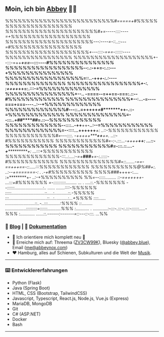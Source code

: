 
## Moin, ich bin [Abbey](https://abbeynox.com) 🤘🏽
<!-- [![alt text][1.1]][1]-->
%%%%%%%%%%%%%%%%%%%%%%%%%%#****=====+*#%%%%%%%%%%%%%%%%%%%%%
%%%%%%%%%%%%%%%%%%%%%%#*+=-----::::----=+%%%%%%%%%%%%%%%%%%%
%%%%%%%%%%%%%%%%%%%%%*---:----=-::..::---=#%%%%%%%%%%%%%%%%%
%%%%%%%%%%%%%%%%%%%%+---::::-=+=-::::::----*%%%%%%%%%%%%%%%%
%%%%%%%%%%%%%%%%%%%+--:::-=++***+==--:::----#%%%%%%%%%%%%%%%
%%%%%%%%%%%%%%%%%%*--:.:-+********+=-:.::---+%%%%%%%%%%%%%%%
%%%%%%%%%%%%%%%%%%=::..-++**********+-:.:----*%%%%%%%%%%%%%%
%%%%%%%%%%%%%%%%%+-:. :++++*********++=:.:::-=%%%%%%%%%%%%%%
%%%%%%%%%%%%%%%%+--.. -====--=+**+==-===:.::--#%%%%%%%%%%%%%
%%%%%%%%%%%%%%%*--:...-=----===**+===----..:--+%%%%%%%%%%%%%
%%%%%%%%%%%%%%#---::..=+++++*+*#*******++-.::-=%%%%%%%%%%%%%
%%%%%%%%%%%%%%=--:::..+********##****##**=.::--*%%%%%%%%%%%%
%%%%%%%%%%%%%*--::::..-******++**++******-..:--=%%%%%%%%%%%%
%%%%%%%%%%%%%=--::::...++****++++*******+: ..::-%%%%%%%%%%%%
%%%%%%%%%%%%#=---::::. -+*++++*****++**+=. ..::-#%%%%%%%%%%%
%%%%%%%%%%%%#=-:-.:::...-+*+++*****+***+: ...::-%%%%%%%%%%%%
%%%%%%%%%%%%#=-:::.::....-+***********+: ...:::+%%%%%%%%%%%%
%%%%%%%%%%%%%*-:::..:....:-=+**###**+=-:.:::::-#%%%%%%%%%%%%
%%%%%%%%%%%%%%#=::.......-==-==+++==-::.....:::*%%%%%%%%%%%%
%%%%%%%%%%%@%##+:.     ..:--+=======-:      . .-+#%%%%%%%%%%
%%%%###*++++-:....        :=********+-       ..:-+%%%%%%%%%%
%%*=--:::::.........       ::-=++++++-       ...:::+#%%%%%%%
*=-::::::::::.........      ...        .     ....::.-%%%%%%%
--::::::.......................:.. ...... .......::::-%%%%%%
:::::...........................::.....:...........::.-%%%%%
:::...............................::...:...........:...+%%%%
::::...... ........................::..-..:::..........:%%%%
::......... .................:::::::::=::::::...........*%%%
:........... .  ............:-:::-.:::-:.:::-::::::.....-%%%
:............   ......::.------:-------=::---::-:::.  ...*%%

### 🚆 [Blog](https://abbeynox.com) | 📄 [Dokumentation](https://docs.abbeynox.com)
- 🔭 Ich orientiere mich komplett neu 🌟
- 💬 Erreiche mich auf: Threema ([ZV3CW99K](https://threema.id/ZV3CW99K)), Bluesky ([@abbey.blue](http://bsky.app/profile/abbey.blue)), Email ([me@abbeynox.com](mailto:me@abbeynox.com))
- ❤️ Hamburg, alles auf Schienen, Subkulturen und die Welt der [Musik](https://abbeynox.com/music).
---

### ⌨️ Entwicklererfahrungen
- Python (Flask)
- Java (Spring Boot)
- HTML, CSS (Bootstrap, TailwindCSS)
- Javascript, Typescript, React.js, Node.js, Vue.js (Express)
- MariaDB, MongoDB
- Git
- C# (ASP.NET)
- Docker
- Bash
---



